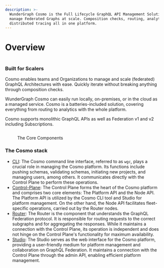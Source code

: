 ```yaml
---
description: >-
  WunderGraph Cosmo is the Full Lifecycle GraphQL API Management Solution to
  manage Federated Graphs at scale. Composition checks, routing, analytics, and
  distributed tracing all in one platform.
---
```


# Overview



<figure><img src=".gitbook/assets/logo.png" alt=""><figcaption></figcaption></figure>

### Built for Scalers

Cosmo enables teams and Organizations to manage and scale (federated) GraphQL Architectures with ease. Quickly iterate without breaking anything through composition checks.

WunderGraph Cosmo can easily run locally, on-premises, or in the cloud as a managed service. Cosmo is a batteries-included solution, covering everything from routing to analytics with the whole platform.

Cosmo supports monolithic GraphQL APIs as well as Federation v1 and v2 including Subscriptions.



<figure><img src=".gitbook/assets/simple-architecture.png" alt=""><figcaption><p>The Core Components</p></figcaption></figure>

### **The Cosmo stack**

* [CLI](broken-reference): The Cosmo command line interface, referred to as `wgc`, plays a crucial role in managing the Cosmo platform. Its functions include pushing schemas, validating schemas, initiating new projects, and managing users, among others. It communicates directly with the Control Plane to perform these operations.
* [Control-Plane](broken-reference): The Control Plane forms the heart of the Cosmo platform and comprises two core elements: The Platform API and the Node API. The Platform API is utilized by the Cosmo CLI tool and Studio for platform management. On the other hand, the Node API facilitates fleet-specific operations, carried out by the Router nodes.
* [Router](broken-reference): The Router is the component that understands the GraphQL Federation protocol. It is responsible for routing requests to the correct subgraphs and for aggregating the responses. While it maintains a connection with the Control Plane, its operation is independent and does not hinge on the Control Plane's functionality for maximum availability.
* [Studio](broken-reference): The Studio serves as the web interface for the Cosmo platform, providing a user-friendly medium for platform management and collaboration on GraphQL Federation. It maintains a connection with the Control Plane through the admin API, enabling efficient platform management.

